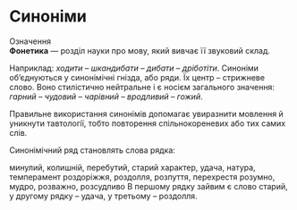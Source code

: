 # Синонiми
<div class="space">
<div class="eoz-wrap">
<span class="eoz">Означення</span>
<div class="eoz-text">
<b>Фонетика</b> — роздiл науки про мову, який вивчає її звуковий склад.
</div>
</div>
</div>

Наприклад: *ходити – шкандибати – дибати – дрiботiти*. Синонiми
об’єднуються у синонiмiчнi гнiзда, або ряди. Їх центр – стрижневе слово. Воно стилiстично нейтральне i є носiєм загального значення: <i>гарний</i> *– чудовий – чарiвний – вродливий – гожий*.

Правильне використання синонiмiв допомагає увиразнити мовлення й уникнути тавтологiї, тобто повторення спiльнокореневих або тих самих слiв.



<quiz correctLabel="correct" incorrectLabel="incorrect" checkLabel="check">
    <question text="">
        <p>Синонімічний ряд становлять слова рядка:</p>
        <answer>минулий, колишній, перебутий, старий</answer>
        <answer>характер, удача, натура, темперамент</answer>
        <answer>роздоріжжя, роздолля, розпуття, перехрестя</answer>
        <answer correct>розумно, мудро, розважно, розсудливо</answer>
        <explanation>
  В першому рядку зайвим є слово старий, у другому рядку – удача, у третьому – роздолля.
    </explanation>
    </question>
</quiz>

